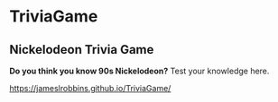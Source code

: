 # TriviaGame

## Nickelodeon Trivia Game

**Do you think you know 90s Nickelodeon?** Test your knowledge here.

https://jameslrobbins.github.io/TriviaGame/
